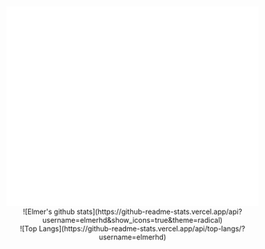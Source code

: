 <div align="center">
	<br>
	<a href="https://github.com/sindresorhus/css-in-readme-like-wat/blame/main/header.svg">
		<img src="header.svg" width="800" height="400" alt="Click to see the source">
	</a>
	<br>
</div>
<div align="center">
	![Elmer's github stats](https://github-readme-stats.vercel.app/api?username=elmerhd&show_icons=true&theme=radical)
</div>
<div align="center">
	![Top Langs](https://github-readme-stats.vercel.app/api/top-langs/?username=elmerhd)
</div>
